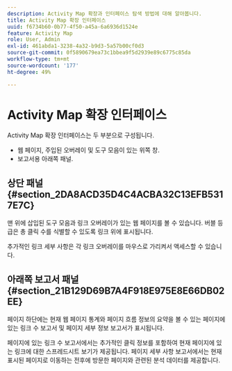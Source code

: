 ```yaml
---
description: Activity Map 확장과 인터페이스 탐색 방법에 대해 알아봅니다.
title: Activity Map 확장 인터페이스
uuid: f6734b60-0b77-4f50-a45a-6a6936d1524e
feature: Activity Map
role: User, Admin
exl-id: 461abda1-3238-4a32-b9d3-5a57b00cf0d3
source-git-commit: 0f5890679ea73c1bbea9f5d2939e89c6775c85da
workflow-type: tm+mt
source-wordcount: '177'
ht-degree: 49%

---
```


# Activity Map 확장 인터페이스

Activity Map 확장 인터페이스는 두 부분으로 구성됩니다.

* 웹 페이지, 주입된 오버레이 및 도구 모음이 있는 위쪽 창.
* 보고서용 아래쪽 패널.

## 상단 패널 {#section_2DA8ACD35D4C4ACBA32C13EFB5317E7C}

맨 위에 삽입된 도구 모음과 링크 오버레이가 있는 웹 페이지를 볼 수 있습니다. 버블 등급은 총 클릭 수를 식별할 수 있도록 링크 위에 표시됩니다.

추가적인 링크 세부 사항은 각 링크 오버레이를 마우스로 가리켜서 액세스할 수 있습니다.

## 아래쪽 보고서 패널 {#section_21B129D69B7A4F918E975E8E66DB02EE}

페이지 하단에는 현재 웹 페이지 통계와 페이지 흐름 정보의 요약을 볼 수 있는 페이지에 있는 링크 수 보고서 및 페이지 세부 정보 보고서가 표시됩니다.

페이지에 있는 링크 수 보고서에서는 추가적인 클릭 정보를 포함하여 현재 페이지에 있는 링크에 대한 스프레드시트 보기가 제공됩니다. 페이지 세부 사항 보고서에서는 현재 표시된 페이지로 이동하는 전후에 방문한 페이지와 관련된 분석 데이터를 제공합니다.
